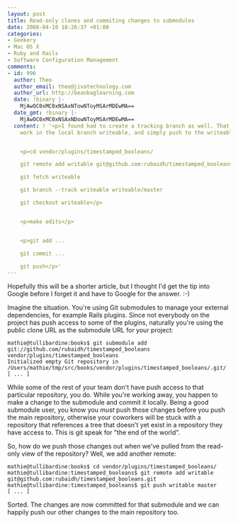 ```yaml
---
layout: post
title: Read-only clones and commiting changes to submodules
date: 2008-04-10 18:26:37 +01:00
categories:
- Geekery
- Mac OS X
- Ruby and Rails
- Software Configuration Management
comments:
- id: 996
  author: Theo
  author_email: theo@jivatechnology.com
  author_url: http://beanbaglearning.com
  date: !binary |-
    MjAwOC0xMC0xNSAxNTowNToyMSArMDEwMA==
  date_gmt: !binary |-
    MjAwOC0xMC0xNSAxNDowNToyMSArMDEwMA==
  content: ! '<p>I found had to create a tracking branch as well. That way you can
    work in the local branch writeable, and simply push to the writeable remote.</p>


    <p>cd vendor/plugins/timestamped_booleans/

    git remote add writable git@github.com:rubaidh/timestamped_booleans.git

    git fetch writeable

    git branch --track writeable writeable/master

    git checkout writeable</p>


    <p>make edits</p>


    <p>git add ...

    git commit ...

    git push</p>'
---
```

Hopefully this will be a shorter article, but I thought I'd get the tip into
Google before I forget it and have to Google for the answer. :-)

Imagine the situation. You're using Git submodules to manage your external
dependencies, for example Rails plugins. Since not everybody on the project
has push access to some of the plugins, naturally you're using the public
clone URL as the submodule URL for your project:

    mathie@tullibardine:books$ git submodule add git://github.com/rubaidh/timestamped_booleans vendor/plugins/timestamped_booleans
    Initialized empty Git repository in /Users/mathie/tmp/src/books/vendor/plugins/timestamped_booleans/.git/
    [ ... ]

While some of the rest of your team don't have push access to that particular
repository, you do. While you're working away, you happen to make a change to
the submodule and commit it locally. Being a good submodule user, you know you
*must* push those changes before you push the main repository, otherwise your
coworkers will be stuck with a repository that references a tree that doesn't
yet exist in a repository they have access to. This is git speak for "the end
of the world".

So, how do we push those changes out when we've pulled from the read-only view
of the repository? Well, we add another remote:

    mathie@tullibardine:books$ cd vendor/plugins/timestamped_booleans/
    mathie@tullibardine:timestamped_booleans$ git remote add writable git@github.com:rubaidh/timestamped_booleans.git
    mathie@tullibardine:timestamped_booleans$ git push writable master
    [ ... ]

Sorted. The changes are now committed for that submodule and we can happily
push our other changes to the main repository too.
